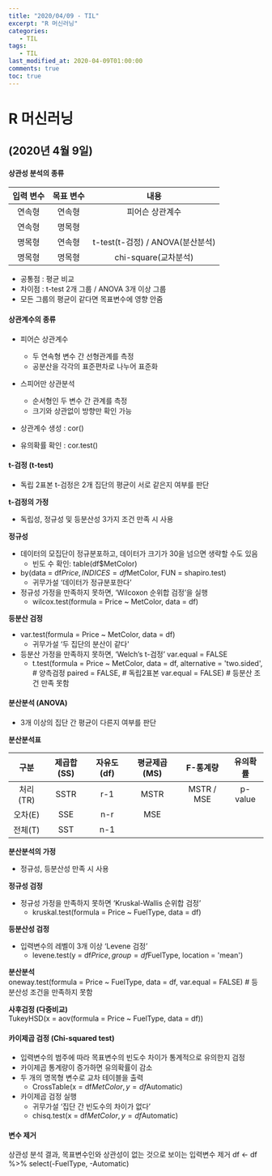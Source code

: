 ```yaml
---
title: "2020/04/09 - TIL"
excerpt: "R 머신러닝"
categories: 
   - TIL
tags:
   - TIL
last_modified_at: 2020-04-09T01:00:00
comments: true
toc: true
---
```


R 머신러닝
====

(2020년 4월 9일)
--------------

#### 상관성 분석의 종류

|입력 변수 | 목표 변수 | 내용 |
|:------:|:------:|:------:|
| 연속형 | 연속형 | 피어슨 상관계수 |
| 연속형 | 명목형 | |
| 명목형 | 연속형 | t-test(t-검정) / ANOVA(분산분석) |
| 명목형 | 명목형 | chi-square(교차분석) |

- 공통점 : 평균 비교
- 차이점 : t-test 2개 그룹 / ANOVA 3개 이상 그룹
- 모든 그룹의 평균이 같다면 목표변수에 영향 안줌

#### 상관계수의 종류
- 피어슨 상관계수
  - 두 연속형 변수 간 선형관계를 측정
  - 공분산을 각각의 표준편차로 나누어 표준화

- 스피어만 상관분석
  - 순서형인 두 변수 간 관계를 측정
  - 크기와 상관없이 방향만 확인 가능

- 상관계수 생성 : cor()
- 유의확률 확인 : cor.test()

#### t-검정 (t-test)
- 독립 2표본 t-검정은 2개 집단의 평균이 서로 같은지 여부를 판단

**t-검정의 가정**
- 독립성, 정규성 및 등분산성 3가지 조건 만족 시 사용

**정규성**
- 데이터의 모집단이 정규분포하고, 데이터가 크기가 30을 넘으면 생략할 수도 있음 
  - 빈도 수 확인: table(df$MetColor)
- by(data = df$Price, INDICES = df$MetColor, FUN = shapiro.test)
  - 귀무가설 ‘데이터가 정규분포한다’
- 정규성 가정을 만족하지 못하면, ‘Wilcoxon 순위합 검정’을 실행
  - wilcox.test(formula = Price ~ MetColor, data = df)

**등분산 검정**
- var.test(formula = Price ~ MetColor, data = df)
  - 귀무가설 ‘두 집단의 분산이 같다'
- 등분산 가정을 만족하지 못하면, ‘Welch’s t-검정’ var.equal = FALSE
  - t.test(formula = Price ~ MetColor, data = df, 
    alternative = 'two.sided', # 양측검정
    paired = FALSE, # 독립2표본
    var.equal = FALSE) # 등분산 조건 만족 못함
 
#### 분산분석 (ANOVA)
- 3개 이상의 집단 간 평균이 다른지 여부를 판단

**분산분석표**

구분 | 제곱합(SS) | 자유도(df) | 평균제곱(MS) | F-통계량 | 유의확률
:--:|:--------:|:---------:|:---------:|:-------:|:-----:
처리(TR) | SSTR | r-1 | MSTR | MSTR / MSE | p-value
오차(E) | SSE | n-r | MSE |  |  
전체(T) | SST | n-1 |  |  


**분산분석의 가정**
- 정규성, 등분산성 만족 시 사용

**정규성 검정**
- 정규성 가정을 만족하지 못하면 ‘Kruskal-Wallis 순위합 검정’
  - kruskal.test(formula = Price ~ FuelType, data = df)

**등분산성 검정**
- 입력변수의 레벨이 3개 이상 ‘Levene 검정’
  - levene.test(y = df$Price, group = df$FuelType, location = 'mean')

**분산분석**<br>
oneway.test(formula = Price ~ FuelType, data = df,
            var.equal = FALSE) # 등분산성 조건을 만족하지 못함
            
**사후검정 (다중비교)**<br>
TukeyHSD(x = aov(formula = Price ~ FuelType, data = df))

#### 카이제곱 검정 (Chi-squared test)
- 입력변수의 범주에 따라 목표변수의 빈도수 차이가 통계적으로 유의한지 검정
- 카이제곱 통계량이 증가하면 유의확률이 감소
- 두 개의 명목형 변수로 교차 테이블을 출력
  - CrossTable(x = df$MetColor, y = df$Automatic)
- 카이제곱 검정 실행
  - 귀무가설 ‘집단 간 빈도수의 차이가 없다’
  - chisq.test(x = df$MetColor, y = df$Automatic)

#### 변수 제거
상관성 분석 결과, 목표변수인와 상관성이 없는 것으로 보이는 입력변수 제거
df <- df %>% select(-FuelType, -Automatic)
